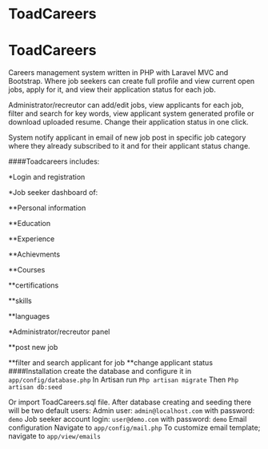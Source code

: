 # ToadCareers
# ToadCareers
Careers management system written in PHP with Laravel MVC and Bootstrap. Where job seekers can create full profile and view current open jobs, apply for it, and view their application status for each job.


Administrator/recreutor can add/edit jobs, view applicants for each job, filter and search for key words, view applicant system generated profile or download uploaded resume. Change their application status in one click.

System notify applicant in email of new job post in specific job category where they already subscribed to it and for their applicant status change.



####Toadcareers includes:

*Login and registration

*Job seeker dashboard of:

**Personal information

**Education

**Experience

**Achievments

**Courses

**certifications

**skills

**languages

*Administrator/recreutor panel

**post new job

**filter and search applicant for job
**change applicant status
####Installation
create the database and configure it in `app/config/database.php`
In Artisan run
`Php artisan migrate`
Then
`Php artisan db:seed`

Or import ToadCareers.sql file.
After database creating and seeding there will be two default users:
Admin user: `admin@localhost.com` with password: `demo`
Job seeker account login: `user@demo.com` with password: `demo`
Email configuration
Navigate to `app/config/mail.php`
To customize email template; navigate to `app/view/emails`
